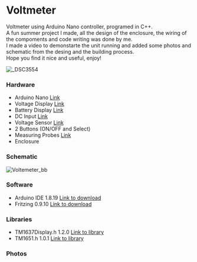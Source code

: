 # Voltmeter
Voltmeter using Arduino Nano controller, programed in C++.  
A fun summer project I made, all the design of the enclosure, the wiring of the compoments and code writing was done by me.  
I made a video to demonstarte the unit running and added some photos and schematic from the desing and the building process.  
Hope you find it nice and useful, enjoy!  

![_DSC3554](https://user-images.githubusercontent.com/8725819/185789501-dc657011-edd3-43fe-a98c-13cb5040c4e4.JPG)


### Hardware

- Arduino Nano [Link](https://www.amazon.com/Arduino-Nano-Every-Single-Board/dp/B07VX7MX27?ref_=ast_sto_dp&th=1&psc=1 "Link")
- Voltage Display [Link](https://www.aliexpress.com/item/2027331863.html?spm=a2g0o.order_list.0.0.20b61802aaYUQy "Link")
- Battery Display [Link](https://www.aliexpress.com/item/32524742532.html?spm=a2g0o.store_pc_groupList.8148356.45.6893514e5FC4eX&pdp_npi=2%40dis%21ILS%21₪%207.99%21₪%207.99%21₪%207.99%21%21%21%21%400b0a187916610936723415899e85b2%2157554858817%21sh "Link")
- DC Input [Link](https://www.aliexpress.com/item/32809424313.html?spm=a2g0o.order_detail.0.0.66f0f19cluXk6P "Link")
- Voltage Sensor [Link](https://www.aliexpress.com/item/1972344997.html?spm=a2g0o.order_detail.0.0.2ce7f19cah4r4Z "Link")
- 2 Buttons (ON/OFF and Select)
- Measuring Probes [Link]([https://www.aliexpress.com/item/1972344997.html?spm=a2g0o.order_detail.0.0.2ce7f19cah4r4Z](https://www.aliexpress.com/item/1005002260991912.html?spm=a2g0o.productlist.0.0.c5ab172aAuV3mN&algo_pvid=8a517f2e-a977-4c2d-9563-f5bda37f3721&aem_p4p_detail=202208210832054759677103339260007197465&algo_exp_id=8a517f2e-a977-4c2d-9563-f5bda37f3721-0&pdp_ext_f=%7B%22sku_id%22%3A%2212000019844952351%22%7D&pdp_npi=2%40dis%21ILS%2121.08%2114.75%2112.65%21%21%21%21%400b0a0ae216610959254018780e782f%2112000019844952351%21sea&curPageLogUid=AKortFL1IRxF&ad_pvid=202208210832054759677103339260007197465_1) "Link")
- Enclosure

### Schematic





![Voltemeter_bb](https://user-images.githubusercontent.com/8725819/177581220-f39f45c1-a79d-4c18-978d-5488b2d3ee23.png)


### Software

- Arduino IDE 1.8.19 [Link to download](https://www.arduino.cc/en/software "Link to download")
- Fritzing 0.9.10 [Link to download](https://fritzing.org/download/ "Link to download")


### Libraries

- TM1637Display.h 1.2.0 [Link to library](https://github.com/avishorp/TM1637 "Link to library")
- TM1651.h 1.0.1 [Link to library](https://github.com/freekode/TM1651 "Link to library")

### Photos


